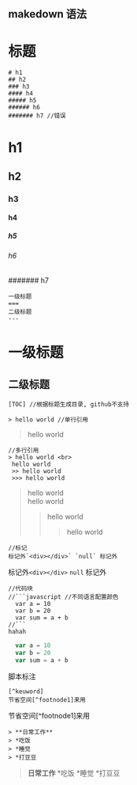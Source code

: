 ## makedown 语法
标题
====
```
# h1
## h2
### h3
#### h4
##### h5
###### h6
####### h7 //错误
```
# h1
## h2
### h3
#### h4
##### h5
###### h6
####### h7

```
一级标题
===
二级标题
---
```
一级标题
===
二级标题
---

```
[TOC] //根据标题生成目录, github不支持
```

```
> hello world //单行引用
```
> hello world

```
//多行引用
> hello world <br>
 hello world
 >> hello world
 >>> hello world
 ```
 > hello world <br>
 hello world
 >> hello world
 >>> hello world
 
 ```
 //标记
 标记外`<div></div>` `null` 标记外
 ```
 标记外`<div></div>` `null` 标记外
 
 ```
 //代码块
 //```javascript //不同语言配置颜色
   var a = 10
   var b = 20
   var sum = a + b
 //```
 hahah
 ```
 
 ```javascript
   var a = 10
   var b = 20
   var sum = a + b
 ```
 
脚本标注
```
[^keuword]
节省空间[^footnode1]来用
```
节省空间[^footnode1]来用

```
> **日常工作**
> *吃饭
> *睡觉
> *打豆豆
```
>**日常工作**
>*吃饭
>*睡觉
>*打豆豆

